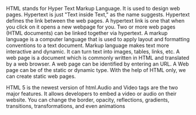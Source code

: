 HTML stands for Hyper Text Markup Language. It is used to design web pages.
Hypertext is just "Text inside Text," as the name suggests. Hypertext defines the link between the web pages. A hypertext link is one that when you click on it opens a new webpage for you. Two or more web pages (HTML documents) can be linked together via hypertext.
A markup language is a computer language that is used to apply layout and formatting conventions to a text document. Markup language makes text more interactive and dynamic. It can turn text into images, tables, links, etc.
A web page is a document which is commonly written in HTML and translated by a web browser. A web page can be identified by entering an URL. A Web page can be of the static or dynamic type. With the help of HTML only, we can create static web pages.

HTML 5 is the newest version of html.Audio and Video tags are the two major features. It allows developers to embed a video or audio on their website. You can change the border, opacity, reflections, gradients, transitions, transformations, and even animations

